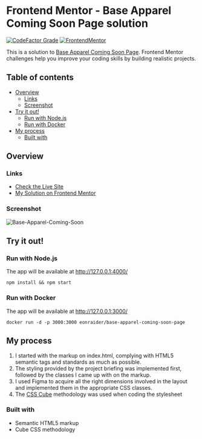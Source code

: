 # Frontend Mentor - Base Apparel Coming Soon Page solution

[![CodeFactor Grade](https://img.shields.io/codefactor/grade/github/EONRaider/base-apparel-coming-soon-page?label=CodeFactor&logo=codefactor&style=flat-square)](https://www.codefactor.io/repository/github/eonraider/base-apparel-coming-soon-page)
[![FrontendMentor](https://img.shields.io/badge/FrontendMentor-EONRaider-blue?style=flat-square)](https://www.frontendmentor.io/profile/EONRaider)

This is a solution
to [Base Apparel Coming Soon Page](https://www.frontendmentor.io/challenges/base-apparel-coming-soon-page-5d46b47f8db8a7063f9331a0).
Frontend Mentor challenges help you improve your coding skills by building realistic projects.

## Table of contents

- [Overview](#overview)
    - [Links](#links)
    - [Screenshot](#screenshot)
- [Try it out!](#try-it-out)
    - [Run with Node.js](#run-with-nodejs)
    - [Run with Docker](#run-with-docker)
- [My process](#my-process)
    - [Built with](#built-with)

## Overview

### Links

- [Check the Live Site](https://eonraider-base-apparel.netlify.app/)
- [My Solution on Frontend Mentor](https://www.frontendmentor.io/solutions/responsive-html5css3js-base-apparel-coming-soon-page-7AOsyaU-oO)

### Screenshot

![Base-Apparel-Coming-Soon](https://github.com/Havoc-Solutions/base-apparel-coming-soon-page/assets/15611424/b74ff33b-d2c5-4d37-a507-71fd13828e59)

## Try it out!

### Run with Node.js

The app will be available at http://127.0.0.1:4000/

```shell
npm install && npm start
```

### Run with Docker

The app will be available at http://127.0.0.1:3000/

```shell
docker run -d -p 3000:3000 eonraider/base-apparel-coming-soon-page
```

## My process

1. I started with the markup on index.html, complying with HTML5 semantic tags and standards as much as possible.
2. The styling provided by the project briefing was implemented first, followed by the classes I came up with on the
   markup.
3. I used Figma to acquire all the right dimensions involved in the layout and implemented them in the appropriate CSS
   classes.
4. The [CSS Cube](https://cube.fyi/) methodology was used when coding the stylesheet

### Built with

- Semantic HTML5 markup
- Cube CSS methodology
